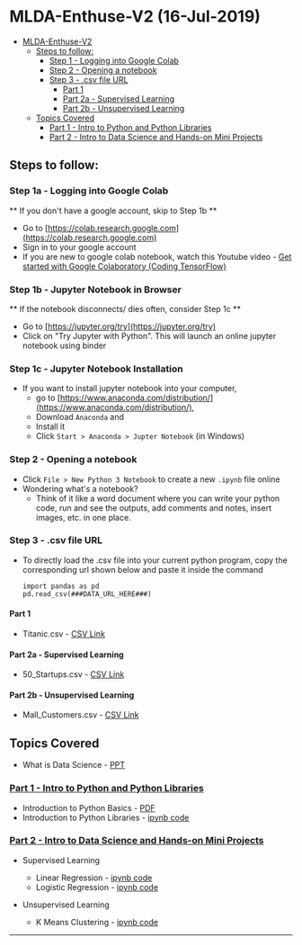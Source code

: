 # MLDA-Enthuse-V2 (16-Jul-2019)

<!-- TOC depthFrom:1 depthTo:6 withLinks:1 updateOnSave:1 orderedList:0 -->

- [MLDA-Enthuse-V2](#mlda-enthuse-v2)
	- [Steps to follow:](#steps-to-follow)
		- [Step 1 - Logging into Google Colab](#step-1-logging-into-google-colab)
		- [Step 2 - Opening a notebook](#step-2-opening-a-notebook)
		- [Step 3 - .csv file URL](#step-3-csv-file-url)
			- [Part 1](#part-1)
			- [Part 2a - Supervised Learning](#part-2a-supervised-learning)
			- [Part 2b - Unsupervised Learning](#part-2b-unsupervised-learning)
	- [Topics Covered](#topics-covered)
		- [Part 1 - Intro to Python and Python Libraries](https://github.com/prasanth-ntu/MLDA-Enthuse-V2/tree/master/Part%201%20-%20Intro%20to%20Python%20and%20Python%20Libraries)
		- [Part 2 - Intro to Data Science and Hands-on Mini Projects](https://github.com/prasanth-ntu/MLDA-Enthuse-V2/tree/master/Part%202%20-%20Intro%20to%20Data%20Science%20and%20Hands-on%20Mini%20Projects)

<!-- /TOC -->
## Steps to follow:
### Step 1a - Logging into Google Colab
** If you don't have a google account, skip to Step 1b **
- Go to [https://colab.research.google.com](https://colab.research.google.com)
- Sign in to your google account
- If you are new to google colab notebook, watch this Youtube video -  [Get started with Google Colaboratory (Coding TensorFlow)](https://youtu.be/inN8seMm7UI)

### Step 1b - Jupyter Notebook in Browser
** If the notebook disconnects/ dies often, consider Step 1c **
- Go to [https://jupyter.org/try](https://jupyter.org/try)
- Click on "Try Jupyter with Python". This will launch an online jupyter notebook using binder

### Step 1c - Jupyter Notebook Installation
- If you want to install jupyter notebook into your computer,
	- go to [https://www.anaconda.com/distribution/](https://www.anaconda.com/distribution/),
	- Download `Anaconda` and
	- Install it
	- Click `Start > Anaconda > Jupter Notebook` (in Windows)

### Step 2 - Opening a notebook
- Click `File > New Python 3 Notebook` to create a new `.ipynb` file online
- Wondering what's a notebook?
    - Think of it like a word document where you can write your python code, run and see the outputs, add comments and notes, insert images, etc. in one place.

### Step 3 - .csv file URL
- To directly load the .csv file into your current python program, copy the corresponding url shown below and paste it inside the command
    ```
    import pandas as pd
    pd.read_csv(###DATA_URL_HERE###)
    ```


#### Part 1
- Titanic.csv - [CSV Link](https://raw.githubusercontent.com/prasanth-ntu/MLDA-Enthuse-V2/master/Part%201%20-%20Intro%20to%20Python%20and%20Python%20Libraries/data/Titanic.csv)

#### Part 2a - Supervised Learning
- 50_Startups.csv - [CSV Link](https://raw.githubusercontent.com/prasanth-ntu/MLDA-Enthuse-V2/master/Part%202%20-%20Intro%20to%20Data%20Science%20and%20Hands-on%20Mini%20Projects/Supervised%20Learning/50_Startups.csv)

#### Part 2b - Unsupervised Learning  
- Mall_Customers.csv - [CSV Link](https://raw.githubusercontent.com/prasanth-ntu/MLDA-Enthuse-V2/master/Part%202%20-%20Intro%20to%20Data%20Science%20and%20Hands-on%20Mini%20Projects/Unsupervised%20Learning/Mall_Customers.csv)


## Topics Covered
- What is Data Science - [PPT](https://github.com/prasanth-ntu/MLDA-Enthuse-V2/blob/master/Part%202%20-%20Intro%20to%20Data%20Science%20and%20Hands-on%20Mini%20Projects/What%20is%20Data%20Science.pptx)

### [Part 1 - Intro to Python and Python Libraries](https://github.com/prasanth-ntu/MLDA-Enthuse-V2/tree/master/Part%201%20-%20Intro%20to%20Python%20and%20Python%20Libraries)
- Introduction to Python Basics - [PDF](https://github.com/prasanth-ntu/MLDA-Enthuse-V2/blob/master/Part%201%20-%20Intro%20to%20Python%20and%20Python%20Libraries/Basic%20python_MLDA.pdf)
- Introduction to Python Libraries - [ipynb code](https://github.com/prasanth-ntu/MLDA-Enthuse-V2/blob/master/Part%201%20-%20Intro%20to%20Python%20and%20Python%20Libraries/Introduction%20to%20Python%20Libraries.ipynb)

### [Part 2 - Intro to Data Science and Hands-on Mini Projects](https://github.com/prasanth-ntu/MLDA-Enthuse-V2/tree/master/Part%202%20-%20Intro%20to%20Data%20Science%20and%20Hands-on%20Mini%20Projects)

- Supervised Learning
	- Linear Regression - [ipynb code](https://github.com/prasanth-ntu/MLDA-Enthuse-V2/blob/v2/Part%202%20-%20Intro%20to%20Data%20Science%20and%20Hands-on%20Mini%20Projects/Supervised%20Learning/Linear%20Regression.ipynb)
	- Logistic Regression - [ipynb code](https://github.com/prasanth-ntu/MLDA-Enthuse-V2/blob/v2/Part%202%20-%20Intro%20to%20Data%20Science%20and%20Hands-on%20Mini%20Projects/Supervised%20Learning/Logistic%20Regression.ipynb)

- Unsupervised Learning
  	- K Means Clustering - [ipynb code](https://github.com/prasanth-ntu/MLDA-Enthuse-V2/blob/v2/Part%202%20-%20Intro%20to%20Data%20Science%20and%20Hands-on%20Mini%20Projects/Unsupervised%20Learning/kmeans.ipynb)

-----
